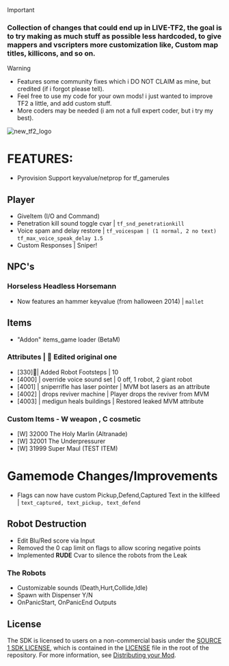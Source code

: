 > [!IMPORTANT]
> ### Collection of changes that could end up in LIVE-TF2, the goal is to try making as much stuff as possible less hardcoded, to give mappers and vscripters more customization like, Custom map titles, killicons, and so on.

> [!WARNING]
> - Features some community fixes which i DO NOT CLAIM as mine, but credited (if i forgot please tell).
> - Feel free to use my code for your own mods! i just wanted to improve TF2 a little, and add custom stuff.
> - More coders may be needed (i am not a full expert coder, but i try my best).

![new_tf2_logo](https://github.com/user-attachments/assets/7e53da2e-abd5-4d16-bbb3-7e37997372a5)
# FEATURES:
- Pyrovision Support keyvalue/netprop for tf_gamerules 
## Player
- GiveItem (I/O and Command)
- Penetration kill sound toggle cvar | ```tf_snd_penetrationkill```
- Voice spam and delay restore | ```tf_voicespam | (1 normal, 2 no text)``` ```tf_max_voice_speak_delay 1.5```
- Custom Responses | Sniper!
## NPC's
### Horseless Headless Horsemann
- Now features an hammer keyvalue (from halloween 2014) | ```mallet```
## Items
- "Addon" items_game loader (BetaM)
### Attributes | 🔧 Edited original one
- [330]🔧| Added Robot Footsteps | 10
- [4000] | override voice sound set | 0 off, 1 robot, 2 giant robot
- [4001] | sniperrifle has laser pointer | MVM bot lasers as an attribute
- [4002] | drops reviver machine | Player drops the reviver from MVM
- [4003] | medigun heals buildings | Restored leaked MVM attribute
### Custom Items - W weapon , C cosmetic
- [W] 32000 The Holy Marlin (Altranade)
- [W] 32001 The Underpressurer
- [W] 31999 Super Maul (TEST ITEM)
# Gamemode Changes/Improvements
- Flags can now have custom Pickup,Defend,Captured Text in the killfeed | ```text_captured, text_pickup, text_defend```
## Robot Destruction
- Edit Blu/Red score via Input
- Removed the 0 cap limit on flags to allow scoring negative points
- Implemented **RUDE** Cvar to silence the robots from the Leak
### The Robots
- Customizable sounds (Death,Hurt,Collide,Idle)
- Spawn with Dispenser Y/N
- OnPanicStart, OnPanicEnd Outputs

## License
The SDK is licensed to users on a non-commercial basis under the [SOURCE 1 SDK LICENSE](LICENSE), which is contained in the [LICENSE](LICENSE) file in the root of the repository.
For more information, see [Distributing your Mod](#markdown-header-distributing-your-mod).
